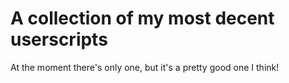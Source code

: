 # A collection of my most decent userscripts

At the moment there's only one, but it's a pretty good one I think!
